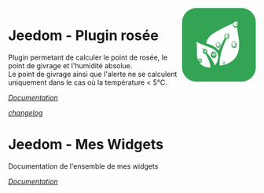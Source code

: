 <img align="right" src="plugin_info/rosee_icon.png" width="150">

# Jeedom - Plugin rosée

Plugin permetant de calculer le point de rosée, le point de givrage et l'humidité absolue. <BR/>Le point de givrage ainsi que l'alerte ne se calculent uniquement dans le cas où la température < 5°C.

*[Documentation](https://jealg.github.io/plugin-rosee/fr_FR/)*

*[changelog](https://jealg.github.io/plugin-rosee/fr_FR/changelog.html)*

# Jeedom - Mes Widgets

Documentation de l'ensemble de mes widgets

*[Documentation](https://jealg.github.io/JEEDOM-Widget_JAG-doc/fr_FR/)*
